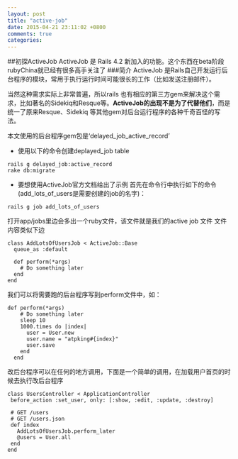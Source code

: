 ```yaml
---
layout: post
title: "active-job"
date: 2015-04-21 23:11:02 +0800
comments: true
categories: 
---
```

##初探ActiveJob
ActiveJob 是 Rails 4.2 新加入的功能。这个东西在beta阶段rubyChina就已经有很多高手关注了
###简介
ActiveJob 是Rails自己开发运行后台程序的模块，常用于执行运行时间可能很长的工作（比如发送注册邮件）。

当然这种需求实际上非常普遍，所以rails 也有相应的第三方gem来解决这个需求，比如著名的Sidekiq和Resque等。**ActiveJob的出现不是为了代替他们**，而是统一了原来Resque、Sidekiq 等其他gem对后台运行程序的各种千奇百怪的写法。

本文使用的后台程序gem包是‘delayed_job_active_record’

* 使用以下的命令创建deplayed_job table

```
rails g delayed_job:active_record
rake db:migrate
```

* 要想使用ActiveJob官方文档给出了示例
首先在命令行中执行如下的命令(add_lots_of_users是需要创建的job的名字)：

```
rails g job add_lots_of_users
```

打开app/jobs里边会多出一个ruby文件，该文件就是我们的active job 文件
文件内容类似下边

```
class AddLotsOfUsersJob < ActiveJob::Base
  queue_as :default

  def perform(*args)
    # Do something later
  end
end
```

我们可以将需要跑的后台程序写到perform文件中，如：

```
def perform(*args)
    # Do something later
    sleep 10
    1000.times do |index|
      user = User.new
      user.name = "atpking#{index}"
      user.save
    end
  end  
```
  
 改后台程序可以在任何的地方调用，下面是一个简单的调用，在加载用户首页的时候去执行改后台程序
 
 ```
 class UsersController < ApplicationController
  before_action :set_user, only: [:show, :edit, :update, :destroy]

  # GET /users
  # GET /users.json
  def index
    AddLotsOfUsersJob.perform_later
    @users = User.all
  end
end
```




